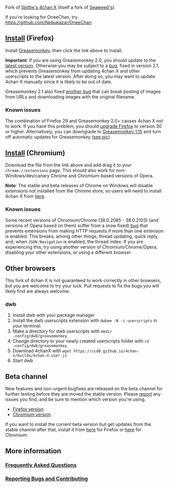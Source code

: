 Fork of [Spittie's 4chan X](https://github.com/Spittie/4chan-x) (itself a fork of [Seaweed's](https://github.com/seaweedchan/4chan-x)).

If you're looking for OneeChan, try
https://github.com/Nebukazar/OneeChan

## [Install](https://ccd0.github.io/4chan-x/builds/4chan-X.user.js) (Firefox)
Install [Greasemonkey](https://addons.mozilla.org/en-US/firefox/addon/greasemonkey/versions/2.1), then click the link above to install.

**Important**: If you are using Greasemonkey 2.0, you should update to the [latest version](https://addons.mozilla.org/en-US/firefox/addon/greasemonkey/). Otherwise you may be subject to a [bug](https://github.com/greasemonkey/greasemonkey/issues/1938), fixed in version 2.1, which prevents Greasemonkey from updating 4chan X and other userscripts to the latest version. After doing so, you may want to update 4chan X manually since it is likely to be out of date.

Greasemonkey 2.1 also fixed [another bug](https://github.com/greasemonkey/greasemonkey/issues/1937) that can break posting of images from URLs and downloading images with the original filename.

### Known issues
The combination of Firefox 29 and Greasemonkey 2.0+ causes 4chan X not to work.
If you have this problem, you should [upgrade Firefox](http://www.mozilla.org/en-US/firefox/new/) to version 30 or higher.
Alternatively, you can downgrade to [Greasemonkey 1.15](https://addons.mozilla.org/en-US/firefox/addon/greasemonkey/versions/#version-1.15) and turn off automatic updates for Greasemonkey ([see pic](https://raw.githubusercontent.com/ccd0/4chan-x/master/img/2014-07-12_16-19-32.png)).

## [Install](https://ccd0.github.io/4chan-x/builds/4chan-X.crx) (Chromium)
Download the file from the link above and add drag it to your `chrome://extensions` page.
This should also work for non-Windows/dev/canary Chrome and Chromium-based versions of Opera.

**Note**: The stable and beta releases of Chrome on Windows will disable extensions not installed from the Chrome store, so users will need to install 4chan X from [here](https://chrome.google.com/webstore/detail/4chan-x/ohnjgmpcibpbafdlkimncjhflgedgpam).

### Known issues
Some recent versions of Chromium/Chrome (38.0.2085 - 38.0.2103) (and versions of Opera based on them) suffer from a (now fixed) [bug](https://crbug.com/393686) that prevents extensions from making HTTP requests if more than one extension is enabled. This breaks, among other things, thread updating, quick reply, and, when `JSON Navigation` is enabled, the thread index. If you are experiencing this, try using another version of Chromium/Chrome/Opera, disabling your other extensions, or using a different browser.

## Other browsers
This fork of 4chan X is not guaranteed to work correctly in other browsers, but you are welcome to try your luck. Pull requests to fix the bugs you will likely find are always welcome.

### dwb
1. Install dwb with your package manager
2. Install the dwb userscripts extension with `dwbem -N -i userscripts` in your terminal.
3. Make a directory for dwb userscripts with `mkdir .config/dwb/greasemonkey`
4. Change directory to your newly created userscripts folder with `cd .config/dwb/greasemonkey`
5. Download 4chanX with `wget https://ccd0.github.io/4chan-x/builds/4chan-X.user.js`
6. Start dwb

## Beta channel
New features and non-urgent bugfixes are released on the beta channel for further testing before they are moved the stable version. Please [report](https://github.com/ccd0/4chan-x/issues) any issues you find, and be sure to mention which version you're using.
- [Firefox version](https://ccd0.github.io/4chan-x/builds/4chan-X-beta.user.js)
- [Chromium version](https://ccd0.github.io/4chan-x/builds/4chan-X-beta.crx)

If you want to install the current beta version but get updates from the stable channel after that, install it from [here](https://github.com/ccd0/4chan-x/raw/beta/builds/4chan-X.user.js) for Firefox or [here](https://github.com/ccd0/4chan-x/raw/beta/builds/4chan-X.crx) for Chromium.

## More information
### [Frequently Asked Questions](https://github.com/ccd0/4chan-x/wiki/Frequently-Asked-Questions)
### [Reporting Bugs and Contributing](https://github.com/ccd0/4chan-x/blob/master/CONTRIBUTING.md)

